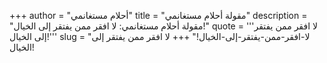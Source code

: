 +++
author = "أحلام مستغانمي"
title = "مقولة أحلام مستغانمي"
description = "مقولة أحلام مستغانمي: لا افقر ممن يفتقر إلى الخيال!"
quote = '''لا افقر ممن يفتقر إلى الخيال!'''
slug = "لا-افقر-ممن-يفتقر-إلى-الخيال!"
+++
لا افقر ممن يفتقر إلى الخيال!
